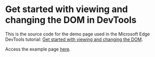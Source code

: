 # Get started with viewing and changing the DOM in DevTools

This is the source code for the demo page used in the Microsoft Edge DevTools tutorial: [Get started with viewing and changing the DOM](https://docs.microsoft.com/microsoft-edge/devtools-guide-chromium/dom/).

Access the example page [here](https://microsoftedge.github.io/Demos/devtools-dom-get-started/).
